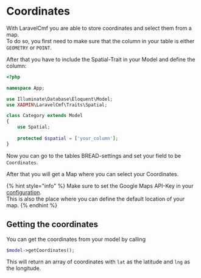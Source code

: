 # Coordinates

With LaravelCmf you are able to store coordinates and select them from a map.  
To do so, you first need to make sure that the column in your table is either `GEOMETRY` or `POINT`.

After that you have to include the Spatial-Trait in your Model and define the column:

```php
<?php

namespace App;

use Illuminate\Database\Eloquent\Model;
use XADMIN\LaravelCmf\Traits\Spatial;

class Category extends Model
{
    use Spatial;
    
    protected $spatial = ['your_column'];
}
```

Now you can go to the tables BREAD-settings and set your field to be `Coordinates`.

After that you will get a Map where you can select your Coordinates.

{% hint style="info" %}
Make sure to set the Google Maps API-Key in your [configuration](../getting-started/configurations.md#google-maps).  
This is also the place where you can define the default location of your map.
{% endhint %}

## Getting the coordinates

You can get the coordinates from your model by calling

```php
$model->getCoordinates();
```

This will return an array of coordinates with `lat` as the latitude and `lng` as the longitude.

